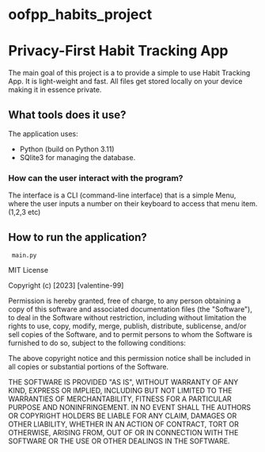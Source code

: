 # oofpp_habits_project

# Privacy-First Habit Tracking App
The main goal of this project is a to provide a simple to use Habit Tracking App. 
It is light-weight and fast. All files get stored locally on your device making it in essence private.

## What tools does it use?
The application uses:
- Python (build on Python 3.11) 
- SQlite3 for managing the database. 

### How can the user interact with the program? 
The interface is a CLI (command-line interface) that is a simple Menu, where the user inputs a number on their keyboard to access that menu item. (1,2,3 etc)

## How to run the application?
``` main.py``` 



MIT License

Copyright (c) [2023] [valentine-99]

Permission is hereby granted, free of charge, to any person obtaining a copy
of this software and associated documentation files (the "Software"), to deal
in the Software without restriction, including without limitation the rights
to use, copy, modify, merge, publish, distribute, sublicense, and/or sell
copies of the Software, and to permit persons to whom the Software is
furnished to do so, subject to the following conditions:

The above copyright notice and this permission notice shall be included in all
copies or substantial portions of the Software.

THE SOFTWARE IS PROVIDED "AS IS", WITHOUT WARRANTY OF ANY KIND, EXPRESS OR
IMPLIED, INCLUDING BUT NOT LIMITED TO THE WARRANTIES OF MERCHANTABILITY,
FITNESS FOR A PARTICULAR PURPOSE AND NONINFRINGEMENT. IN NO EVENT SHALL THE
AUTHORS OR COPYRIGHT HOLDERS BE LIABLE FOR ANY CLAIM, DAMAGES OR OTHER
LIABILITY, WHETHER IN AN ACTION OF CONTRACT, TORT OR OTHERWISE, ARISING FROM,
OUT OF OR IN CONNECTION WITH THE SOFTWARE OR THE USE OR OTHER DEALINGS IN THE
SOFTWARE.
